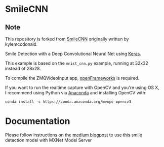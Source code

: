 # SmileCNN

## Note
This repository is forked from [SmileCNN](https://github.com/kylemcdonald/SmileCNN) originally written by kylemccdonald.

Smile Detection with a Deep Convolutional Neural Net using [Keras](http://keras.io).

This example is based on the `mnist_cnn.py` example, running at 32x32 instead of 28x28.

To compile the ZMQVideoInput app, [openFrameworks](http://openframeworks.cc) is required.

If you want to run the realtime capture with OpenCV and you're using OS X, I recommend using Python via [Anaconda](https://www.continuum.io/downloads) and installing OpenCV with:

```
conda install -c https://conda.anaconda.org/menpo opencv3
```

# Documentation

Please follow instructions on the [medium blogpost](https://medium.com/p/f419d5e0f4a4/edit) to use this smile detection model with MXNet Model Server
